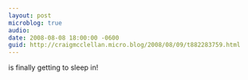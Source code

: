 ```yaml
---
layout: post
microblog: true
audio: 
date: 2008-08-08 18:00:00 -0600
guid: http://craigmcclellan.micro.blog/2008/08/09/t882283759.html
---
```

is finally getting to sleep in!
